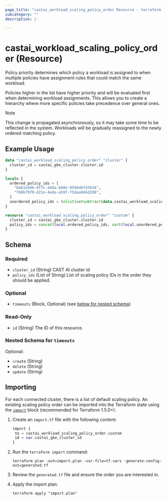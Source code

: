 ```yaml
---
page_title: "castai_workload_scaling_policy_order Resource - terraform-provider-castai"
subcategory: ""
description: |-
  
---
```


# castai_workload_scaling_policy_order (Resource)


Policy priority determines which policy a workload is assigned to when multiple policies have assignment rules that
could match the same workload.

Policies higher in the list have higher priority and will be evaluated first when determining
workload assignments. This allows you to create a hierarchy where more specific policies take precedence over general
ones.

> [!NOTE]
> This change is propagated asynchronously, so it may take some time to be reflected in the system. Workloads will be
gradually reassigned to the newly ordered matching policy.

## Example Usage

```terraform
data "castai_workload_scaling_policy_order" "cluster" {
  cluster_id = castai_gke_cluster.cluster.id
}

locals {
  ordered_policy_ids = [
    "be61e44b-0f7c-44da-b60e-0594d6fd3634",
    "f60b79f0-d21e-4eda-a59f-f5daa846d289",
  ]
  unordered_policy_ids = tolist(setsubtract(data.castai_workload_scaling_policy_order.cluster.policy_ids, local.ordered_policy_ids))
}

resource "castai_workload_scaling_policy_order" "custom" {
  cluster_id = castai_gke_cluster.cluster.id
  policy_ids = concat(local.ordered_policy_ids, sort(local.unordered_policy_ids))
}
```

<!-- schema generated by tfplugindocs -->
## Schema

### Required

- `cluster_id` (String) CAST AI cluster id
- `policy_ids` (List of String) List of scaling policy IDs in the order they should be applied.

### Optional

- `timeouts` (Block, Optional) (see [below for nested schema](#nestedblock--timeouts))

### Read-Only

- `id` (String) The ID of this resource.

<a id="nestedblock--timeouts"></a>
### Nested Schema for `timeouts`

Optional:

- `create` (String)
- `delete` (String)
- `update` (String)

## Importing

For each connected cluster, there is a list of default scaling policy. An existing scaling policy order can be imported into the
Terraform state using the [`import`](https://developer.hashicorp.com/terraform/language/import#syntax) block (recommended for Terraform 1.5.0+).

1. Create an `import.tf` file with the following content:

   ```tf
   import {
    to = castai_workload_scaling_policy_order.custom
    id = var.castai_gke_cluster_id
   }
   ```

2. Run the `terraform import` command:

   ```shell
   terraform plan -out=import.plan -var-file=tf.vars -generate-config-out=generated.tf
   ```

3. Review the `generated.tf` file and ensure the order you are interested in.

4. Apply the import plan:

   ```shell
   terraform apply "import.plan"
   ```
